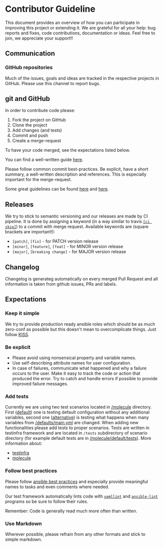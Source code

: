 # Contributor Guideline

This document provides an overview of how you can participate in improving this project or extending it. We are grateful for all your help: bug reports and fixes, code contributions, documentation or ideas. Feel free to join, we appreciate your support!!

## Communication

### GitHub repositories

Much of the issues, goals and ideas are tracked in the respective projects in GitHub. Please use this channel to report bugs.

## git and GitHub

In order to contribute code please:

1. Fork the project on GitHub
2. Clone the project
3. Add changes (and tests)
4. Commit and push
5. Create a merge-request

To have your code merged, see the expectations listed below.

You can find a well-written guide [here](https://help.github.com/articles/fork-a-repo).

Please follow common commit best-practices. Be explicit, have a short summary, a well-written description and references. This is especially important for the merge-request.

Some great guidelines can be found [here](https://wiki.openstack.org/wiki/GitCommitMessages) and [here](http://robots.thoughtbot.com/5-useful-tips-for-a-better-commit-message).

## Releases

We try to stick to semantic versioning and our releases are made by CI pipeline. It is done by assigning a keyword (in a way similar to travis [`[ci skip]`](https://docs.travis-ci.com/user/customizing-the-build#Skipping-a-build)) to a commit with merge request. Available keywords are (square brackets are important!):
 
* `[patch]`, `[fix]` - for PATCH version release
* `[minor]`, `[feature]`, `[feat]` - for MINOR version release
* `[major]`, `[breaking change]` - for MAJOR version release
 
## Changelog
 
Changelog is generateg automatically on every merged Pull Request and all information is taken from github issues, PRs and labels.

## Expectations

### Keep it simple

We try to provide production ready ansible roles which should be as much zero-conf as possible but this doesn't mean to overcomplicate things. Just follow [KISS](https://en.wikipedia.org/wiki/KISS_principle).

### Be explicit

* Please avoid using nonsensical property and variable names.
* Use self-describing attribute names for user configuration.
* In case of failures, communicate what happened and why a failure occurs to the user. Make it easy to track the code or action that produced the error. Try to catch and handle errors if possible to provide improved failure messages.


### Add tests

Currently we are using two test scenarios located in [/molecule](molecule) directory. First ([default](molecule/default/molecule.yml)) one is testing default configuration without any additional variables, second one ([alternative](molecule/alternative/molecule.yml)) is testing what happens when many variables from [/defaults/main.yml](defaults/main.yml) are changed. When adding new functionalities please add tests to proper scenarios. Tests are written in testinfra framework and are located in `/tests` subdirectory of scenario directory (for example default tests are in [/molecule/default/tests](molecule/default/tests)).
More information about:
  - [testinfra](http://testinfra.readthedocs.io/en/latest/index.html)
  - [molecule](https://molecule.readthedocs.io/en/latest/index.html)

### Follow best practices

Please follow [ansible best practices](http://docs.ansible.com/ansible/latest/playbooks_best_practices.html) and especially provide meaningful names to tasks and even comments where needed.

Our test framework automatically lints code with [`yamllint`](https://yamllint.readthedocs.io) and [`ansible-lint`](https://github.com/willthames/ansible-lint) programs so be sure to follow their rules.

Remember: Code is generally read much more often than written.

### Use Markdown

Wherever possible, please refrain from any other formats and stick to simple markdown.
